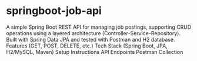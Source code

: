 # springboot-job-api
A simple Spring Boot REST API for managing job postings, supporting CRUD operations using a layered architecture (Controller-Service-Repository). Built with Spring Data JPA and tested with Postman and H2 database.
Features (GET, POST, DELETE, etc.)
Tech Stack (Spring Boot, JPA, H2/MySQL, Maven)
Setup Instructions
API Endpoints
Postman Collection 
